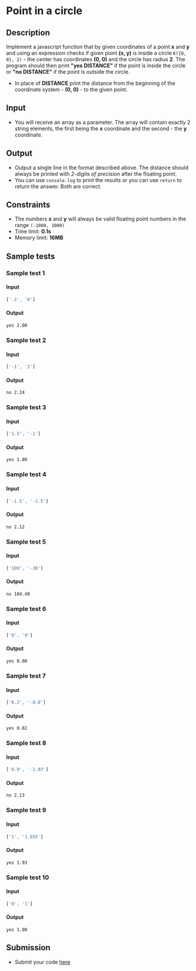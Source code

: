 # Point in a circle

## Description
Implement a javascript function that by given coordinates of a point **x** and **y**
and using an expression checks if given point **(x,  y)** is inside a circle `K({0, 0}, 2)` - the center has coordinates **(0, 0)** and the circle has radius **2**.
The program should then print **"yes DISTANCE"** if the point is inside the circle or **"no DISTANCE"** if the point is outside the circle.
  - In place of **DISTANCE** print the distance from the beginning of the coordinate system - **(0, 0)** - to the given point.

## Input
- You will receive an array as a parameter. The array will contain exactly 2 string elements, the first being the **x** coordinate and the second - the **y** coordinate.

## Output
- Output a single line in the format described above. The distance should always be printed with _2-digits of precision_ after the floating point.
- You can use `console.log` to print the results or you can use `return` to return the answer. Both are correct.

## Constraints
- The numbers **x** and **y** will always be valid floating point numbers in the range `(-1000, 1000)`
- Time limit: **0.1s**
- Memory limit: **16MB**

## Sample tests

### Sample test 1

#### Input
```js
['-2', '0']
```

#### Output
```
yes 2.00
```

### Sample test 2

#### Input
```js
['-1', '2']
```

#### Output
```
no 2.24
```

### Sample test 3

#### Input
```js
['1.5', '-1']
```

#### Output
```
yes 1.80
```

### Sample test 4

#### Input
```js
['-1.5', '-1.5']
```

#### Output
```
no 2.12
```

### Sample test 5

#### Input
```js
['100', '-30']
```

#### Output
```
no 104.40
```

### Sample test 6

#### Input
```js
['0', '0']
```

#### Output
```
yes 0.00
```

### Sample test 7

#### Input
```js
['0.2', '-0.8']
```

#### Output
```
yes 0.82
```

### Sample test 8

#### Input
```js
['0.9', '-1.93']
```

#### Output
```
no 2.13
```

### Sample test 9

#### Input
```js
['1', '1.655']
```

#### Output
```
yes 1.93
```

### Sample test 10

#### Input
```js
['0', '1']
```

#### Output
```
yes 1.00
```

## Submission
- Submit your code [here](http://bgcoder.com/Contests/Compete/Index/357#5)
